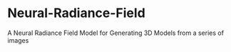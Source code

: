 # Neural-Radiance-Field
 A Neural Radiance Field Model for Generating 3D Models from a series of images
